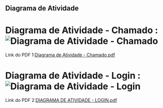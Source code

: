 ## Diagrama de Atividade


# Diagrama de Atividade - Chamado : ![Diagrama de Atividade - Chamado](https://user-images.githubusercontent.com/103187575/200430675-e6044409-5db5-4e2a-8755-056e4337c9a0.png)

Link do PDF 1:[Diagrama de Atividade - Chamado.pdf](https://github.com/samuelllopes/Projeto-Fix-IT/files/9956049/Diagrama.de.Atividade.-.Chamado.pdf)


# Diagrama de Atividade - Login :![Diagrama de Atividade - Login](https://user-images.githubusercontent.com/103187575/200430892-4b163b8a-5e38-4275-97e6-7d7c9c550f82.png)

Link do PDF 2:[DIAGRAMA DE ATIVIDADE - LOGIN.pdf](https://github.com/samuelllopes/Projeto-Fix-IT/files/9956052/DIAGRAMA.DE.ATIVIDADE.-.LOGIN.pdf)
